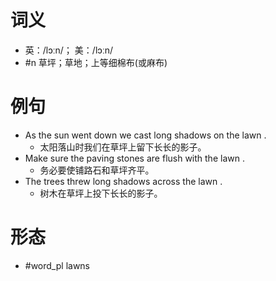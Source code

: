 # 词义
- 英：/lɔːn/； 美：/lɔːn/
- #n 草坪；草地；上等细棉布(或麻布)
# 例句
- As the sun went down we cast long shadows on the lawn .
	- 太阳落山时我们在草坪上留下长长的影子。
- Make sure the paving stones are flush with the lawn .
	- 务必要使铺路石和草坪齐平。
- The trees threw long shadows across the lawn .
	- 树木在草坪上投下长长的影子。
# 形态
- #word_pl lawns
